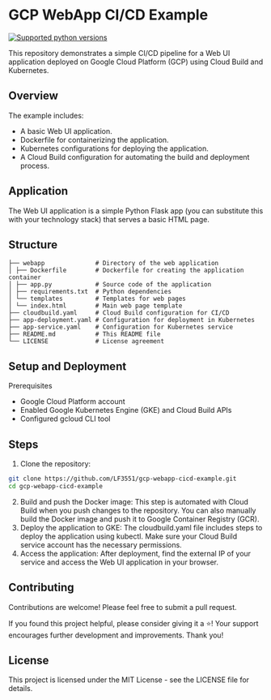 # GCP WebApp CI/CD Example
[![Supported python versions](https://img.shields.io/badge/Python-3.11%20%7C%203.11-blue?style=flat-square&logo=python)](https://www.python.org/)


This repository demonstrates a simple CI/CD pipeline for a Web UI application deployed on Google Cloud Platform (GCP) using Cloud Build and Kubernetes.

## Overview

The example includes:
- A basic Web UI application.
- Dockerfile for containerizing the application.
- Kubernetes configurations for deploying the application.
- A Cloud Build configuration for automating the build and deployment process.

## Application

The Web UI application is a simple Python Flask app (you can substitute this with your technology stack) that serves a basic HTML page.

## Structure

```plaintext
├── webapp              # Directory of the web application
│ ├── Dockerfile        # Dockerfile for creating the application container
│ ├── app.py            # Source code of the application
│ ├── requirements.txt  # Python dependencies
│ └── templates         # Templates for web pages
│ └── index.html        # Main web page template
├── cloudbuild.yaml     # Cloud Build configuration for CI/CD
├── app-deployment.yaml # Configuration for deployment in Kubernetes
├── app-service.yaml    # Configuration for Kubernetes service
├── README.md           # This README file
└── LICENSE             # License agreement
```
## Setup and Deployment

Prerequisites
- Google Cloud Platform account
- Enabled Google Kubernetes Engine (GKE) and Cloud Build APIs
- Configured gcloud CLI tool

## Steps

1. Clone the repository:
```sh
git clone https://github.com/LF3551/gcp-webapp-cicd-example.git
cd gcp-webapp-cicd-example
```
2. Build and push the Docker image:
This step is automated with Cloud Build when you push changes to the repository. You can also manually build the Docker image and push it to Google Container Registry (GCR).
3. Deploy the application to GKE:
The cloudbuild.yaml file includes steps to deploy the application using kubectl. Make sure your Cloud Build service account has the necessary permissions.
4. Access the application:
After deployment, find the external IP of your service and access the Web UI application in your browser.

## Contributing

Contributions are welcome! Please feel free to submit a pull request.

If you found this project helpful, please consider giving it a ⭐️! Your support encourages further development and improvements. Thank you!

## License

This project is licensed under the MIT License - see the LICENSE file for details.
